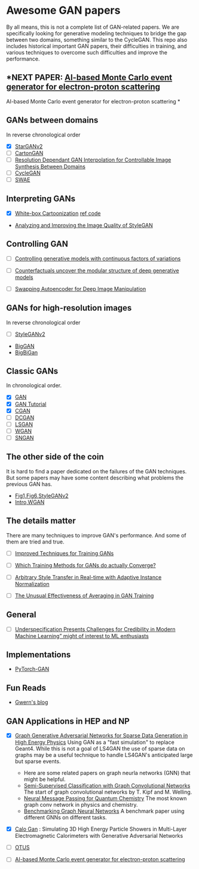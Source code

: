 # Awesome GAN papers

By all means, this is not a complete list of GAN-related papers.  We are
specifically looking for generative modeling techniques to bridge the gap
between two domains, something similar to the CycleGAN. This repo also includes
historical important GAN papers, their difficulties in training,
and various techniques to overcome such difficulties and improve the performance.

## *NEXT PAPER: [AI-based Monte Carlo event generator for electron-proton scattering](https://arxiv.org/abs/2008.03151)
AI-based Monte Carlo event generator for electron-proton scattering *


## GANs between domains
In reverse chronological order 

- [x] [StarGANv2](https://arxiv.org/abs/1912.01865)
- [ ] [CartonGAN](https://openaccess.thecvf.com/content_cvpr_2018/papers/Chen_CartoonGAN_Generative_Adversarial_CVPR_2018_paper.pdf)
- [ ] [Resolution Dependant GAN Interpolation for Controllable Image Synthesis Between Domains](https://arxiv.org/abs/2010.05334v1)
- [ ] [CycleGAN](https://arxiv.org/abs/1703.10593)
- [ ] [SWAE](https://arxiv.org/abs/1804.01947)

## Interpreting GANs

- [x] [White-box Cartoonization](https://openaccess.thecvf.com/content_CVPR_2020/papers/Wang_Learning_to_Cartoonize_Using_White-Box_Cartoon_Representations_CVPR_2020_paper.pdf) [ref code](https://github.com/SystemErrorWang/White-box-Cartoonization)
- [Analyzing and Improving the Image Quality of StyleGAN](https://arxiv.org/abs/1912.04958)

## Controlling GAN

- [ ] [Controlling generative models with continuous factors of variations](https://openreview.net/forum?id=H1laeJrKDB)
- [ ] [Counterfactuals uncover the modular structure of deep generative models](https://openreview.net/forum?id=SJxDDpEKvH)
- [ ] [Swapping Autoencoder for Deep Image Manipulation](https://arxiv.org/abs/2007.00653v1)


## GANs for high-resolution images
In reverse chronological order 

- [ ] [StyleGANv2](https://arxiv.org/abs/1912.04958)
- [BigGAN](https://arxiv.org/pdf/1806.06778.pdf)
- [BigBiGan](https://arxiv.org/abs/1907.02544)

## Classic GANs
In chronological order. 

- [x] [GAN](https://arxiv.org/pdf/1406.2661.pdf)
- [x] [GAN Tutorial](https://arxiv.org/pdf/1701.00160.pdf)
- [x] [CGAN](https://arxiv.org/abs/1411.1784)
- [ ] [DCGAN](https://arxiv.org/abs/1511.06434)
- [ ] [LSGAN](https://arxiv.org/abs/1611.04076)
- [ ] [WGAN](https://arxiv.org/abs/1701.07875)
- [ ] [SNGAN](https://arxiv.org/abs/1802.05957)

## The other side of the coin
It is hard to find a paper dedicated on the failures of the GAN techniques.  But
some papers may have some content describing what problems the previous GAN
has.

- [Fig1,Fig6,StyleGANv2](https://arxiv.org/abs/1912.04958)
- [Intro,WGAN](https://arxiv.org/abs/1701.07875)

## The details matter
There are many techniques to improve GAN's performance. And some of them are
tried and true. 

- [ ] [Improved Techniques for Training GANs](https://arxiv.org/abs/1606.03498)
- [ ] [Which Training Methods for GANs do actually Converge?](https://arxiv.org/abs/1801.04406) 
- [ ] [Arbitrary Style Transfer in Real-time with Adaptive Instance Normalization](https://arxiv.org/abs/1703.06868)
- [ ] [The Unusual Effectiveness of Averaging in GAN Training](https://arxiv.org/abs/1806.04498)


## General

- [ ] [Underspecification Presents Challenges for Credibility in Modern Machine Learning” might of interest to ML enthusiasts](https://arxiv.org/abs/2011.03395) 

## Implementations

- [PyTorch-GAN](https://github.com/eriklindernoren/PyTorch-GAN)


## Fun Reads

- [Gwern's blog](gwern.net/)

## GAN Applications in HEP and NP

- [x] [Graph Generative Adversarial Networks for Sparse Data Generation in High Energy Physics](https://arxiv.org/abs/2012.00173) Using GAN as a "fast simulation" to replace Geant4.  While this is not a goal of LS4GAN the use of sparse data on graphs may be a useful technique to handle LS4GAN's anticipated large but sparse events.
    - Here are some related papers on graph neurla networks (GNN) that might be helpful.
    - [Semi-Supervised Classification with Graph Convolutional Networks](https://arxiv.org/abs/1609.02907) The start of graph convolutional networks by T. Kipf and M. Welling.
    - [Neural Message Passing for Quantum Chemistry](https://arxiv.org/abs/1704.01212) The most known graph conv network in physics and chemistry.  
    - [Benchmarking Graph Neural Networks](https://arxiv.org/abs/2003.00982) A benchmark paper using different GNNs on different tasks.

- [x] [Calo Gan](https://arxiv.org/abs/1712.10321) :  Simulating 3D High Energy Particle Showers in Multi-Layer Electromagnetic Calorimeters with Generative Adversarial Networks
- [ ] [OTUS](https://arxiv.org/abs/2101.08944)
- [ ] [AI-based Monte Carlo event generator for electron-proton scattering](https://arxiv.org/abs/2008.03151)
